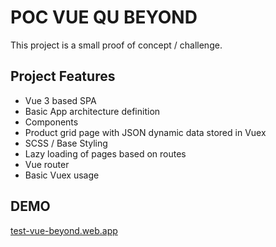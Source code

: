 # POC VUE QU BEYOND

This project is a small proof of concept / challenge.

## Project Features
- Vue 3 based SPA
- Basic App architecture definition
- Components
- Product grid page with JSON dynamic data stored in Vuex
- SCSS / Base Styling
- Lazy loading of pages based on routes
- Vue router
- Basic Vuex usage

## DEMO
[test-vue-beyond.web.app](https://test-vue-beyond.web.app)

